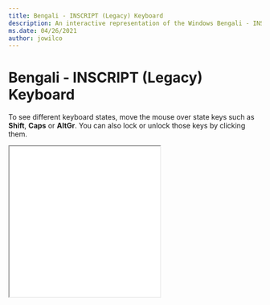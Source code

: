 ```yaml
---
title: Bengali - INSCRIPT (Legacy) Keyboard
description: An interactive representation of the Windows Bengali - INSCRIPT (Legacy)Keyboard. To see different keyboard states, click or move the mouse over the state keys.
ms.date: 04/26/2021
author: jowilco
---
```


# Bengali - INSCRIPT (Legacy) Keyboard

To see different keyboard states, move the mouse over state keys such as **Shift**, **Caps** or **AltGr**. You can also lock or unlock those keys by clicking them.

<iframe src="kbdinbe1.html" height="300"></iframe>
